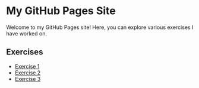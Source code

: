 # My GitHub Pages Site

Welcome to my GitHub Pages site! Here, you can explore various exercises I have worked on.

## Exercises

- [Exercise 1](file:///C:/Users/Akashah/Desktop/index1.html)
- [Exercise 2](file:///C:/Users/Akashah/Desktop/index2.html)
- [Exercise 3](hfile:///C:/Users/Akashah/Desktop/index3.html)

